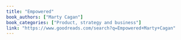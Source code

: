```yaml
---
title: "Empowered"
book_authors: ["Marty Cagan"]
book_categories: ["Product, strategy and business"]
link: "https://www.goodreads.com/search?q=Empowered+Marty+Cagan"
---
```

